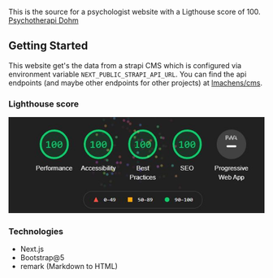 This is the source for a psychologist website with a Ligthouse score of 100.  
[Psychotherapi Dohm](http://psychotherapiedohm.de/)

## Getting Started

This website get's the data from a strapi CMS which is configured via environment variable `NEXT_PUBLIC_STRAPI_API_URL`. You can find the api endpoints (and maybe other endpoints for other projects) at [lmachens/cms](https://github.com/lmachens/cms).

### Lighthouse score

![Lighthouse Desktop](.github/lighthouse.jpg)

### Technologies

- Next.js
- Bootstrap@5
- remark (Markdown to HTML)
